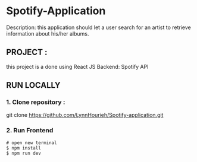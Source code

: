 # Spotify-Application
Description: this application should let a user search for an artist to
retrieve information about his/her albums.
## PROJECT :
this project is a done using React JS 
Backend: Spotify API


## RUN LOCALLY
### 1. Clone repository :
git clone https://github.com/LynnHourieh/Spotify-application.git

### 2. Run Frontend

```
# open new terminal
$ npm install
$ npm run dev
```
